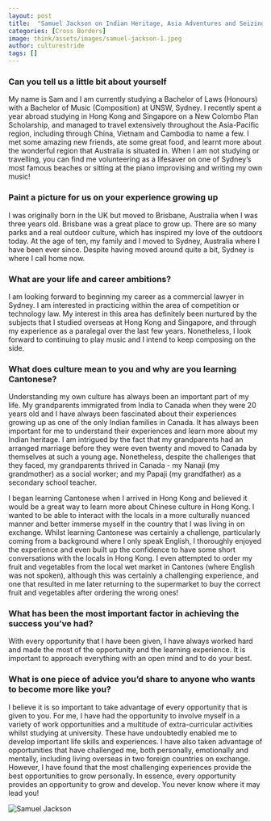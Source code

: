 ```yaml
---
layout: post
title:  "Samuel Jackson on Indian Heritage, Asia Adventures and Seizing Opportunities"
categories: [Cross Borders]
image: think/assets/images/samuel-jackson-1.jpeg
author: culturestride
tags: []
---
```



### Can you tell us a little bit about yourself 

My name is Sam and I am currently studying a Bachelor of Laws (Honours) with a Bachelor of Music (Composition) at UNSW, Sydney. I recently spent a year abroad studying in Hong Kong and Singapore on a New Colombo Plan Scholarship, and managed to travel extensively throughout the Asia-Pacific region, including through China, Vietnam and Cambodia to name a few. I met some amazing new friends, ate some great food, and learnt more about the wonderful region that Australia is situated in. When I am not studying or travelling, you can find me volunteering as a lifesaver on one of Sydney’s most famous beaches or sitting at the piano improvising and writing my own music!

### Paint a picture for us on your experience growing up
    
I was originally born in the UK but moved to Brisbane, Australia when I was three years old. Brisbane was a great place to grow up. There are so many parks and a real outdoor culture, which has inspired my love of the outdoors today. At the age of ten, my family and I moved to Sydney, Australia where I have been ever since. Despite having moved around quite a bit, Sydney is where I call home now.

### What are your life and career ambitions?
 
I am looking forward to beginning my career as a commercial lawyer in Sydney. I am interested in practicing within the area of competition or technology law. My interest in this area has definitely been nurtured by the subjects that I studied overseas at Hong Kong and Singapore, and through my experience as a paralegal over the last few years. Nonetheless, I look forward to continuing to play music and I intend to keep composing on the side. 
  
### What does culture mean to you and why are you learning Cantonese?
 
Understanding my own culture has always been an important part of my life. My grandparents immigrated from India to Canada when they were 20 years old and I have always been fascinated about their experiences growing up as one of the only Indian families in Canada. It has always been important for me to understand their experiences and learn more about my Indian heritage. I am intrigued by the fact that my grandparents had an arranged marriage before they were even twenty and moved to Canada by themselves at such a young age. Nonetheless, despite the challenges that they faced, my grandparents thrived in Canada - my Nanaji (my grandmother) as a social worker; and my Papaji (my grandfather) as a secondary school teacher. 

I began learning Cantonese when I arrived in Hong Kong and believed it would be a great way to learn more about Chinese culture in Hong Kong. I wanted to be able to interact with the locals in a more culturally nuanced manner and better immerse myself in the country that I was living in on exchange. Whilst learning Cantonese was certainly a challenge, particularly coming from a background where I only speak English, I thoroughly enjoyed the experience and even built up the confidence to have some short conversations with the locals in Hong Kong. I even attempted to order my fruit and vegetables from the local wet market in Cantones (where English was not spoken), although this was certainly a challenging experience, and one that resulted in me later returning to the supermarket to buy the correct fruit and vegetables after ordering the wrong ones!

### What has been the most important factor in achieving the success you’ve had?

With every opportunity that I have been given, I have always worked hard and made the most of the opportunity and the learning experience. It is important to approach everything with an open mind and to do your best. 

### What is one piece of advice you’d share to anyone who wants to become more like you?

I believe it is so important to take advantage of every opportunity that is given to you. For me, I have had the opportunity to involve myself in a variety of work opportunities and a multitude of extra-curricular activities whilst studying at university. These have undoubtedly enabled me to develop important life skills and experiences. I have also taken advantage of opportunities that have challenged me, both personally, emotionally and mentally, including living overseas in two foreign countries on exchange. However, I have found that the most challenging experiences provide the best opportunities to grow personally. In essence, every opportunity provides an opportunity to grow and develop. You never know where it may lead you!

<span style="text-align:center">
<img style="max-height:500px" src="../../think/assets/images/samuel-jackson-2.jpeg" alt="Samuel Jackson"/>
</span>